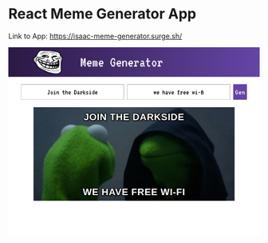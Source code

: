 # React Meme Generator App

Link to App: https://isaac-meme-generator.surge.sh/


![alt text](https://raw.githubusercontent.com/Grois333/React-Meme-Generator/master/Mini%20Project.png)
